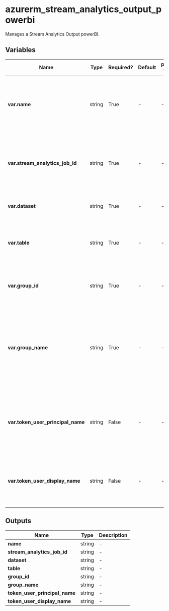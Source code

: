 # azurerm_stream_analytics_output_powerbi

Manages a Stream Analytics Output powerBI.

## Variables

| Name | Type | Required? | Default  | possible values | Description |
| ---- | ---- | --------- | -------- | ----------- | ----------- |
| **var.name** | string | True | -  |  -  | The name of the Stream Output. Changing this forces a new resource to be created. | 
| **var.stream_analytics_job_id** | string | True | -  |  -  | The ID of the Stream Analytics Job. Changing this forces a new resource to be created. | 
| **var.dataset** | string | True | -  |  -  | The name of the Power BI dataset. | 
| **var.table** | string | True | -  |  -  | The name of the Power BI table under the specified dataset. | 
| **var.group_id** | string | True | -  |  -  | The ID of the Power BI group, this must be a valid UUID. | 
| **var.group_name** | string | True | -  |  -  | The name of the Power BI group. Use this property to help remember which specific Power BI group id was used. | 
| **var.token_user_principal_name** | string | False | -  |  -  | The user principal name (UPN) of the user that was used to obtain the refresh token. | 
| **var.token_user_display_name** | string | False | -  |  -  | The user display name of the user that was used to obtain the refresh token. | 



## Outputs

| Name | Type | Description |
| ---- | ---- | --------- | 
| **name** | string  | - | 
| **stream_analytics_job_id** | string  | - | 
| **dataset** | string  | - | 
| **table** | string  | - | 
| **group_id** | string  | - | 
| **group_name** | string  | - | 
| **token_user_principal_name** | string  | - | 
| **token_user_display_name** | string  | - | 